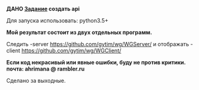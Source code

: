 **ДАНО [Задание](https://github.com/gytim/wg/blob/master/task.txt) создать api**

Для запуска использовать: python3.5+

**Мой результат состоит из двух отдельных программ.**

Следить -server <https://github.com/gytim/wg/WGServer/> и 
отображать -client <https://github.com/gytim/wg/WGClient/>


 
**Если код некрасивый или явные ошибки, буду не против критики. почта: ahrimana @ rambler.ru**

Сделано за выходные.
